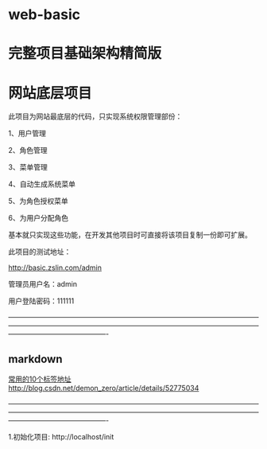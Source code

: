 # web-basic
完整项目基础架构精简版
=======
# 网站底层项目

此项目为网站最底层的代码，只实现系统权限管理部份：

1、用户管理

2、角色管理

3、菜单管理

4、自动生成系统菜单

5、为角色授权菜单

6、为用户分配角色

基本就只实现这些功能，在开发其他项目时可直接将该项目复制一份即可扩展。

此项目的测试地址：

http://basic.zslin.com/admin

管理员用户名：admin

用户登陆密码：111111


——————————————————————————————————————————————————————————————————————————————————————-
## markdown

[常用的10个标签地址](http://blog.csdn.net/demon_zero/article/details/52775034)
http://blog.csdn.net/demon_zero/article/details/52775034

——————————————————————————————————————————————————————————————————————————————————————-


1.初始化项目:
  http://localhost/init
  
  
  
  
  
  
  